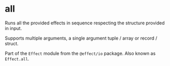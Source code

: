 # all

Runs all the provided effects in sequence respecting the structure provided in input.

Supports multiple arguments, a single argument tuple / array or record / struct.

Part of the `Effect` module from the `@effect/io` package. Also known as `Effect.all`.
